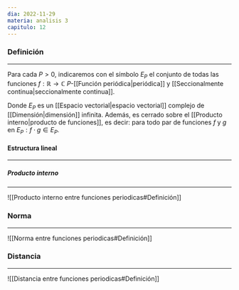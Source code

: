```yaml
---
dia: 2022-11-29
materia: analisis 3
capitulo: 12
---
```

### Definición
---
Para cada $P > 0$, indicaremos con el símbolo $E_P$ el conjunto de todas las funciones $f : \mathbb{R} \to \mathbb{C}$ $P$-[[Función periódica|periódica]] y [[Seccionalmente continua|seccionalmente continua]].

Donde $E_P$ es un [[Espacio vectorial|espacio vectorial]] complejo de [[Dimensión|dimensión]] infinita. Además, es cerrado sobre el [[Producto interno|producto de funciones]], es decir: para todo par de funciones $f$ y $g$ en $E_P : f \cdot g \in E_P$.

#### Estructura lineal
---
##### Producto interno
---
![[Producto interno entre funciones periodicas#Definición]]

### Norma
---
![[Norma entre funciones periodicas#Definición]]

### Distancia
---
![[Distancia entre funciones periodicas#Definición]]
